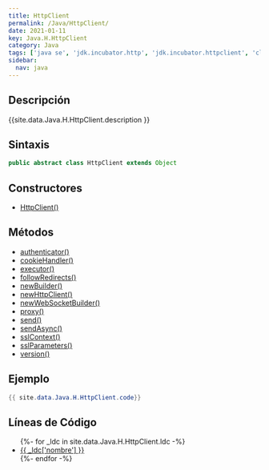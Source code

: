 ```yaml
---
title: HttpClient
permalink: /Java/HttpClient/
date: 2021-01-11
key: Java.H.HttpClient
category: Java
tags: ['java se', 'jdk.incubator.http', 'jdk.incubator.httpclient', 'clase java', 'Java 9']
sidebar: 
  nav: java
---
```


## Descripción
{{site.data.Java.H.HttpClient.description }}

## Sintaxis
~~~java
public abstract class HttpClient extends Object
~~~

## Constructores
* [HttpClient()](/Java/HttpClient/HttpClient/)

## Métodos
* [authenticator()](/Java/HttpClient/authenticator)
* [cookieHandler()](/Java/HttpClient/cookieHandler)
* [executor()](/Java/HttpClient/executor)
* [followRedirects()](/Java/HttpClient/followRedirects)
* [newBuilder()](/Java/HttpClient/newBuilder)
* [newHttpClient()](/Java/HttpClient/newHttpClient)
* [newWebSocketBuilder()](/Java/HttpClient/newWebSocketBuilder)
* [proxy()](/Java/HttpClient/proxy)
* [send()](/Java/HttpClient/send)
* [sendAsync()](/Java/HttpClient/sendAsync)
* [sslContext()](/Java/HttpClient/sslContext)
* [sslParameters()](/Java/HttpClient/sslParameters)
* [version()](/Java/HttpClient/version)

## Ejemplo
~~~java
{{ site.data.Java.H.HttpClient.code}}
~~~

## Líneas de Código
<ul>
{%- for _ldc in site.data.Java.H.HttpClient.ldc -%}
   <li>
       <a href="{{_ldc['url'] }}">{{ _ldc['nombre'] }}</a>
   </li>
{%- endfor -%}
</ul>
